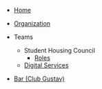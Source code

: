 - [Home](/)

- [Organization](organization.md)

- Teams
  - Student Housing Council
    - [Roles](shc/roles.md)
  - [Digital Services](digital-services/team.md)
- [Bar (Club Gustav)](bar/team.md)
